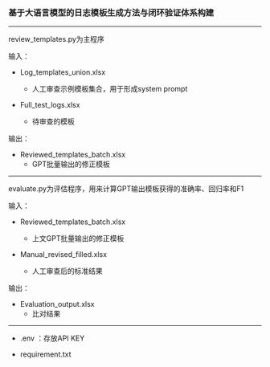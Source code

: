 ### 基于大语言模型的日志模板生成方法与闭环验证体系构建

---

review_templates.py为主程序

输入：

* Log_templates_union.xlsx
  * 人工审查示例模板集合，用于形成system prompt

* Full_test_logs.xlsx
  * 待审查的模板

输出：

* Reviewed_templates_batch.xlsx
  * GPT批量输出的修正模板

---

evaluate.py为评估程序，用来计算GPT输出模板获得的准确率、回归率和F1

输入：

* Reviewed_templates_batch.xlsx
  * 上文GPT批量输出的修正模板

* Manual_revised_filled.xlsx
  * 人工审查后的标准结果

输出：

* Evaluation_output.xlsx
  * 比对结果

---
* .env ：存放API KEY

* requirement.txt
